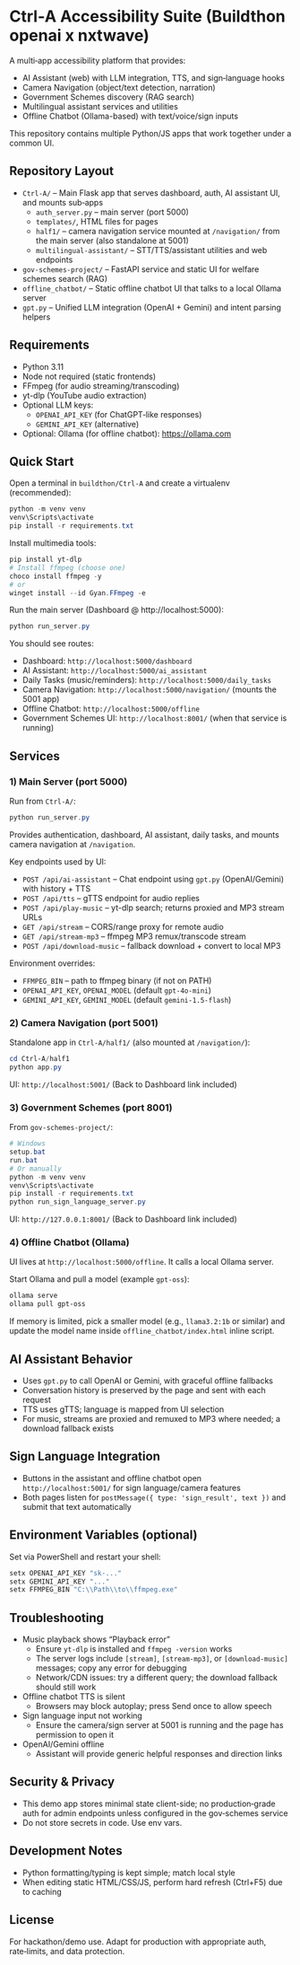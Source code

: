 # Ctrl‑A Accessibility Suite (Buildthon openai x nxtwave)

A multi‑app accessibility platform that provides:
- AI Assistant (web) with LLM integration, TTS, and sign‑language hooks
- Camera Navigation (object/text detection, narration)
- Government Schemes discovery (RAG search)
- Multilingual assistant services and utilities
- Offline Chatbot (Ollama-based) with text/voice/sign inputs

This repository contains multiple Python/JS apps that work together under a common UI.

## Repository Layout

- `Ctrl-A/` – Main Flask app that serves dashboard, auth, AI assistant UI, and mounts sub‑apps
  - `auth_server.py` – main server (port 5000)
  - `templates/`, HTML files for pages
  - `half1/` – camera navigation service mounted at `/navigation/` from the main server (also standalone at 5001)
  - `multilingual-assistant/` – STT/TTS/assistant utilities and web endpoints
- `gov-schemes-project/` – FastAPI service and static UI for welfare schemes search (RAG)
- `offline_chatbot/` – Static offline chatbot UI that talks to a local Ollama server
- `gpt.py` – Unified LLM integration (OpenAI + Gemini) and intent parsing helpers

## Requirements

- Python 3.11
- Node not required (static frontends)
- FFmpeg (for audio streaming/transcoding)
- yt-dlp (YouTube audio extraction)
- Optional LLM keys:
  - `OPENAI_API_KEY` (for ChatGPT‑like responses)
  - `GEMINI_API_KEY` (alternative)
- Optional: Ollama (for offline chatbot): https://ollama.com

## Quick Start

Open a terminal in `buildthon/Ctrl-A` and create a virtualenv (recommended):

```powershell
python -m venv venv
venv\Scripts\activate
pip install -r requirements.txt
```

Install multimedia tools:

```powershell
pip install yt-dlp
# Install ffmpeg (choose one)
choco install ffmpeg -y
# or
winget install --id Gyan.FFmpeg -e
```

Run the main server (Dashboard @ http://localhost:5000):

```powershell
python run_server.py
```

You should see routes:
- Dashboard: `http://localhost:5000/dashboard`
- AI Assistant: `http://localhost:5000/ai_assistant`
- Daily Tasks (music/reminders): `http://localhost:5000/daily_tasks`
- Camera Navigation: `http://localhost:5000/navigation/` (mounts the 5001 app)
- Offline Chatbot: `http://localhost:5000/offline`
- Government Schemes UI: `http://localhost:8001/` (when that service is running)

## Services

### 1) Main Server (port 5000)
Run from `Ctrl-A/`:
```powershell
python run_server.py
```
Provides authentication, dashboard, AI assistant, daily tasks, and mounts camera navigation at `/navigation`.

Key endpoints used by UI:
- `POST /api/ai-assistant` – Chat endpoint using `gpt.py` (OpenAI/Gemini) with history + TTS
- `POST /api/tts` – gTTS endpoint for audio replies
- `POST /api/play-music` – yt-dlp search; returns proxied and MP3 stream URLs
- `GET /api/stream` – CORS/range proxy for remote audio
- `GET /api/stream-mp3` – ffmpeg MP3 remux/transcode stream
- `POST /api/download-music` – fallback download + convert to local MP3

Environment overrides:
- `FFMPEG_BIN` – path to ffmpeg binary (if not on PATH)
- `OPENAI_API_KEY`, `OPENAI_MODEL` (default `gpt-4o-mini`)
- `GEMINI_API_KEY`, `GEMINI_MODEL` (default `gemini-1.5-flash`)

### 2) Camera Navigation (port 5001)
Standalone app in `Ctrl-A/half1/` (also mounted at `/navigation/`):
```powershell
cd Ctrl-A/half1
python app.py
```
UI: `http://localhost:5001/` (Back to Dashboard link included)

### 3) Government Schemes (port 8001)
From `gov-schemes-project/`:
```powershell
# Windows
setup.bat
run.bat
# Or manually
python -m venv venv
venv\Scripts\activate
pip install -r requirements.txt
python run_sign_language_server.py
```
UI: `http://127.0.0.1:8001/` (Back to Dashboard link included)

### 4) Offline Chatbot (Ollama)
UI lives at `http://localhost:5000/offline`. It calls a local Ollama server.

Start Ollama and pull a model (example `gpt-oss`):
```powershell
ollama serve
ollama pull gpt-oss
```
If memory is limited, pick a smaller model (e.g., `llama3.2:1b` or similar) and update the model name inside `offline_chatbot/index.html` inline script.

## AI Assistant Behavior

- Uses `gpt.py` to call OpenAI or Gemini, with graceful offline fallbacks
- Conversation history is preserved by the page and sent with each request
- TTS uses gTTS; language is mapped from UI selection
- For music, streams are proxied and remuxed to MP3 where needed; a download fallback exists

## Sign Language Integration

- Buttons in the assistant and offline chatbot open `http://localhost:5001/` for sign language/camera features
- Both pages listen for `postMessage({ type: 'sign_result', text })` and submit that text automatically

## Environment Variables (optional)

Set via PowerShell and restart your shell:
```powershell
setx OPENAI_API_KEY "sk-..."
setx GEMINI_API_KEY "..."
setx FFMPEG_BIN "C:\\Path\\to\\ffmpeg.exe"
```

## Troubleshooting

- Music playback shows “Playback error”
  - Ensure `yt-dlp` is installed and `ffmpeg -version` works
  - The server logs include `[stream]`, `[stream-mp3]`, or `[download-music]` messages; copy any error for debugging
  - Network/CDN issues: try a different query; the download fallback should still work
- Offline chatbot TTS is silent
  - Browsers may block autoplay; press Send once to allow speech
- Sign language input not working
  - Ensure the camera/sign server at 5001 is running and the page has permission to open it
- OpenAI/Gemini offline
  - Assistant will provide generic helpful responses and direction links

## Security & Privacy

- This demo app stores minimal state client-side; no production‑grade auth for admin endpoints unless configured in the gov‑schemes service
- Do not store secrets in code. Use env vars.

## Development Notes

- Python formatting/typing is kept simple; match local style
- When editing static HTML/CSS/JS, perform hard refresh (Ctrl+F5) due to caching

## License

For hackathon/demo use. Adapt for production with appropriate auth, rate‑limits, and data protection.
